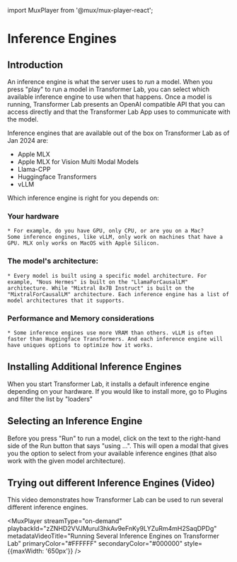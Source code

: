 ---
---

import MuxPlayer from '@mux/mux-player-react';

# Inference Engines

## Introduction

An inference engine is what the server uses to _run_ a model. When you press "play" to run a model in Transformer Lab, you can select which available inference engine to use when that happens. Once a model is running, Transformer Lab presents an OpenAI compatible API that you can access directly and that the Transformer Lab App uses to communicate with the model.

Inference engines that are available out of the box on Transformer Lab as of Jan 2024 are:

- Apple MLX
- Apple MLX for Vision Multi Modal Models
- Llama-CPP
- Huggingface Transformers
- vLLM

Which inference engine is right for you depends on:

### Your hardware

    * For example, do you have GPU, only CPU, or are you on a Mac?
    Some inference engines, like vLLM, only work on machines that have a GPU. MLX only works on MacOS with Apple Silicon.

### The model's architecture:

    * Every model is built using a specific model architecture. For example, "Nous Hermes" is built on the "LlamaForCausalLM" architecture. While "Mixtral 8x7B Instruct" is built on the "MixtralForCausalLM" architecture. Each inference engine has a list of model architectures that it supports.

### Performance and Memory considerations

    * Some inference engines use more VRAM than others. vLLM is often faster than Huggingface Transformers. And each inference engine will have uniques options to optimize how it works.

## Installing Additional Inference Engines

When you start Transformer Lab, it installs a default inference engine depending on your hardware. If you would like to install more, go to Plugins and filter the list by "loaders"

## Selecting an Inference Engine

Before you press "Run" to run a model, click on the text to the right-hand side of the Run button that says "using ...". This will open a modal that gives you the option to select from your available inference engines (that also work with the given model architecture).

## Trying out different Inference Engines (Video)

This video demonstrates how Transformer Lab can be used to run several different inference engines.

<MuxPlayer
streamType="on-demand"
playbackId="zZNHD2VVJMuruI3hkAv9eFnKy9LYZuRm4mH2SaqDPDg"
metadataVideoTitle="Running Several Inference Engines on Transformer Lab"
primaryColor="#FFFFFF"
secondaryColor="#000000"
style={{maxWidth: '650px'}}
/>
